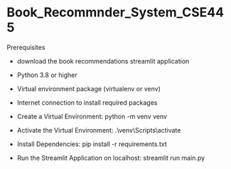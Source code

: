 # Book_Recommnder_System_CSE445
Prerequisites
- download the book recommendations streamlit application 
- Python 3.8 or higher
- Virtual environment package (virtualenv or venv)
- Internet connection to install required packages
  
- Create a Virtual Environment:  python -m venv venv
- Activate the Virtual Environment: .\venv\Scripts\activate
- Install Dependencies: pip install -r requirements.txt
- Run the Streamlit Application on localhost: streamlit run main.py 
